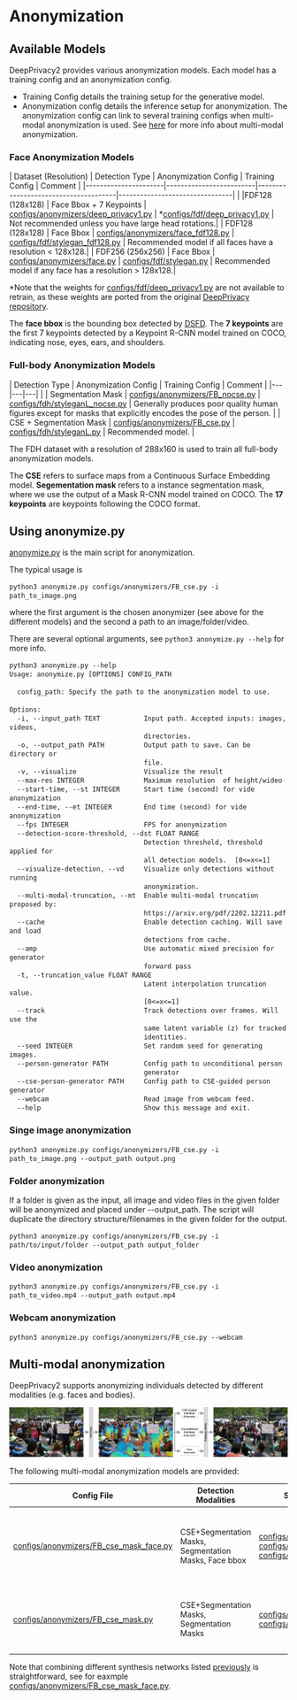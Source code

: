 # Anonymization

## Available Models
DeepPrivacy2 provides various anonymization models. Each model has a training config and an anonymization config.
- Training Config details the training setup for the generative model.
- Anonymization config details the inference setup for anonymization. The anonymization config can link to several training configs when multi-modal anonymization is used. See [here](anonymization.md#multi-modal-anonymization) for more info about multi-modal anonymization.

### Face Anonymization Models
| Dataset (Resolution) | Detection Type          | Anonymization Config                 | Training Config                | Comment |
|----------------------|-------------------------|--------------------------------------|--------------------------------| |
|FDF128 (128x128)     | Face Bbox + 7 Keypoints | [configs/anonymizers/deep_privacy1.py](https://github.com/hukkelas/deep_privacy2/blob/master/configs/anonymizers/deep_privacy1.py) | *[configs/fdf/deep_privacy1.py](https://github.com/hukkelas/deep_privacy2/blob/master/configs/fdf/deep_privacy1.py)   | Not recommended unless you have large head rotations.|
| FDF128 (128x128)     | Face Bbox               | [configs/anonymizers/face_fdf128.py](https://github.com/hukkelas/deep_privacy2/blob/master/configs/anonymizers/face_fdf128.py)   | [configs/fdf/stylegan_fdf128.py](https://github.com/hukkelas/deep_privacy2/blob/master/configs/fdf/stylegan_fdf128.py) | Recommended model if all faces have a resolution < 128x128.|
| FDF256 (256x256)     | Face Bbox               | [configs/anonymizers/face.py](https://github.com/hukkelas/deep_privacy2/blob/master/configs/anonymizers/face.py)   | [configs/fdf/stylegan.py](https://github.com/hukkelas/deep_privacy2/blob/master/configs/fdf/stylegan.py) | Recommended model if any face has a resolution > 128x128.|

\*Note that the weights for [configs/fdf/deep_privacy1.py](https://github.com/hukkelas/deep_privacy2/blob/master/configs/fdf/deep_privacy1.py) are not available to retrain, as these weights are ported from the original [DeepPrivacy repository](s://github.com/hukkelas/DeepPrivacy).

The **face bbox** is the bounding box detected by [DSFD](http://github.com/hukkelas/DSFD-Pytorch-Inference).
The **7 keypoints** are the first 7 keypoints detected by a Keypoint R-CNN model trained on COCO, indicating nose, eyes, ears, and shoulders.

### Full-body Anonymization Models

| Detection Type | Anonymization Config | Training Config | Comment |
|---|---|---| |
| Segmentation Mask | [configs/anonymizers/FB_nocse.py](https://github.com/hukkelas/deep_privacy2/blob/master/configs/anonymizers/FB_nocse.py) | [configs/fdh/styleganL_nocse.py](https://github.com/hukkelas/deep_privacy2/blob/master/configs/configs/fdh/styleganL_nocse.py) | Generally produces poor quality human figures except for masks that explicitly encodes the pose of the person. |
| CSE + Segmentation Mask | [configs/anonymizers/FB_cse.py](https://github.com/hukkelas/deep_privacy2/blob/master/configs/anonymizers/FB_cse.py) | [configs/fdh/styleganL.py](https://github.com/hukkelas/deep_privacy2/blob/master/configs/configs/fdh/styleganL.py) | Recommended model. |

The FDH dataset with a resolution of 288x160 is used to train all full-body anonymization models.

The **CSE** refers to surface maps from a Continuous Surface Embedding model. **Segementation mask** refers to a instance segmentation mask, where we use the output of a Mask R-CNN model trained on COCO.
The **17 keypoints** are keypoints following the COCO format.

## Using anonymize.py
[anonymize.py](anonymize.py) is the main script for anonymization.

The typical usage is
```
python3 anonymize.py configs/anonymizers/FB_cse.py -i path_to_image.png
```
where the first argument is the chosen anonymizer (see above for the different models) and the second a path to an image/folder/video.

There are several optional arguments, see `python3 anonymize.py --help` for more info.
```
python3 anonymize.py --help
Usage: anonymize.py [OPTIONS] CONFIG_PATH

  config_path: Specify the path to the anonymization model to use.

Options:
  -i, --input_path TEXT           Input path. Accepted inputs: images, videos,
                                  directories.
  -o, --output_path PATH          Output path to save. Can be directory or
                                  file.
  -v, --visualize                 Visualize the result
  --max-res INTEGER               Maximum resolution  of height/wideo
  --start-time, --st INTEGER      Start time (second) for vide anonymization
  --end-time, --et INTEGER        End time (second) for vide anonymization
  --fps INTEGER                   FPS for anonymization
  --detection-score-threshold, --dst FLOAT RANGE
                                  Detection threshold, threshold applied for
                                  all detection models.  [0<=x<=1]
  --visualize-detection, --vd     Visualize only detections without running
                                  anonymization.
  --multi-modal-truncation, --mt  Enable multi-modal truncation proposed by:
                                  https://arxiv.org/pdf/2202.12211.pdf
  --cache                         Enable detection caching. Will save and load
                                  detections from cache.
  --amp                           Use automatic mixed precision for generator
                                  forward pass
  -t, --truncation_value FLOAT RANGE
                                  Latent interpolation truncation value.
                                  [0<=x<=1]
  --track                         Track detections over frames. Will use the
                                  same latent variable (z) for tracked
                                  identities.
  --seed INTEGER                  Set random seed for generating images.
  --person-generator PATH         Config path to unconditional person
                                  generator
  --cse-person-generator PATH     Config path to CSE-guided person generator
  --webcam                        Read image from webcam feed.
  --help                          Show this message and exit.
```

### Singe image anonymization
```
python3 anonymize.py configs/anonymizers/FB_cse.py -i path_to_image.png --output_path output.png
```

### Folder anonymization

If a folder is given as the input, all image and video files in the given folder will be anonymized and placed under --output_path. The script will duplicate the directory structure/filenames in the given folder for the output.
```
python3 anonymize.py configs/anonymizers/FB_cse.py -i path/to/input/folder --output_path output_folder
```

### Video anonymization
```
python3 anonymize.py configs/anonymizers/FB_cse.py -i path_to_video.mp4 --output_path output.mp4
```

### Webcam anonymization
```
python3 anonymize.py configs/anonymizers/FB_cse.py --webcam
```


## Multi-modal anonymization

DeepPrivacy2 supports anonymizing individuals detected by different modalities (e.g. faces and bodies).

![](media/header.png)

The following multi-modal anonymization models are provided: 


| Config File | Detection Modalities | Synthesis Configs | Modalities |
| --- |---| ---| --- |
| [configs/anonymizers/FB_cse_mask_face.py](https://github.com/hukkelas/deep_privacy2/blob/master/configs/anonymizers/FB_cse_mask_face.py) | CSE+Segmentation Masks, Segmentation Masks, Face bbox | [configs/fdh/styleganL.py](https://github.com/hukkelas/deep_privacy2/blob/master/configs/fdh/styleganL.py), [configs/fdh/styleganL_nocse.py](https://github.com/hukkelas/deep_privacy2/blob/master/configs/fdh/styleganL_nocse.py), [configs/fdf/stylegan.py](https://github.com/hukkelas/deep_privacy2/blob/master/configs/fdf/stylegan.py) |  Bodies (detected w/CSE), bodies (not detected w/CSE), Faces|
| [configs/anonymizers/FB_cse_mask.py](https://github.com/hukkelas/deep_privacy2/blob/master/configs/anonymizers/FB_cse_mask.py) | CSE+Segmentation Masks, Segmentation Masks | [configs/fdh/styleganL.py](https://github.com/hukkelas/deep_privacy2/blob/master/configs/fdh/styleganL.py), [configs/fdh/styleganL_nocse.py](https://github.com/hukkelas/deep_privacy2/blob/master/configs/fdh/styleganL_nocse.py), |  Bodies (detected w/CSE), bodies (not detected w/CSE)|

Note that combining different synthesis networks listed [previously](anonymization.md#available-models) is straightforward, see for eaxmple [configs/anonymizers/FB_cse_mask_face.py](https://github.com/hukkelas/deep_privacy2/blob/master/configs/anonymizers/FB_cse_mask_face.py).
